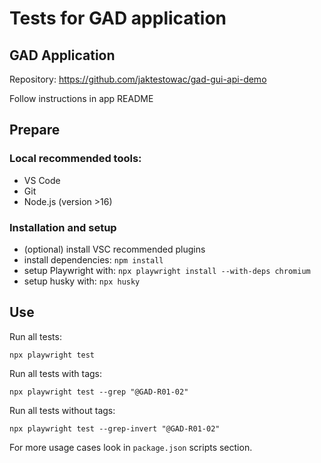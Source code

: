 # Tests for GAD application

## GAD Application

Repository: https://github.com/jaktestowac/gad-gui-api-demo

Follow instructions in app README

## Prepare

### Local recommended tools:

- VS Code
- Git
- Node.js (version >16)

### Installation and setup

- (optional) install VSC recommended plugins
- install dependencies: `npm install`
- setup Playwright with: `npx playwright install --with-deps chromium`
- setup husky with: `npx husky`

## Use

Run all tests:

```
npx playwright test
```

Run all tests with tags:

```
npx playwright test --grep "@GAD-R01-02"
```

Run all tests without tags:

```
npx playwright test --grep-invert "@GAD-R01-02"
```

For more usage cases look in `package.json` scripts section.
